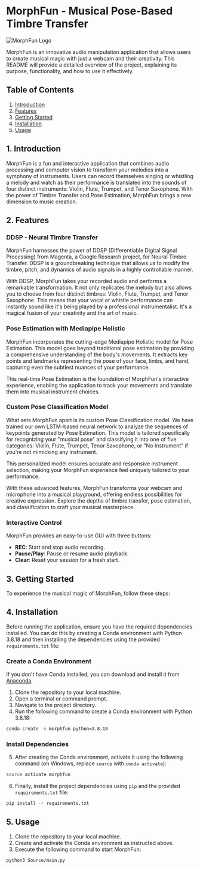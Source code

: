 # MorphFun - Musical Pose-Based Timbre Transfer

![MorphFun Logo](https://your-image-link-here.png)

MorphFun is an innovative audio manipulation application that allows users to create musical magic with just a webcam and their creativity. This README will provide a detailed overview of the project, explaining its purpose, functionality, and how to use it effectively.

## Table of Contents
1. [Introduction](#introduction)
2. [Features](#features)
3. [Getting Started](#getting-started)
4. [Installation](#installation)
5. [Usage](#usage)

## 1. Introduction

MorphFun is a fun and interactive application that combines audio processing and computer vision to transform your melodies into a symphony of instruments. Users can record themselves singing or whistling a melody and watch as their performance is translated into the sounds of four distinct instruments: Violin, Flute, Trumpet, and Tenor Saxophone. With the power of Timbre Transfer and Pose Estimation, MorphFun brings a new dimension to music creation.

## 2. Features

### DDSP - Neural Timbre Transfer

MorphFun harnesses the power of DDSP (Differentiable Digital Signal Processing) from Magenta, a Google Research project, for Neural Timbre Transfer. DDSP is a groundbreaking technique that allows us to modify the timbre, pitch, and dynamics of audio signals in a highly controllable manner.

With DDSP, MorphFun takes your recorded audio and performs a remarkable transformation. It not only replicates the melody but also allows you to choose from four distinct timbres: Violin, Flute, Trumpet, and Tenor Saxophone. This means that your vocal or whistle performance can instantly sound like it's being played by a professional instrumentalist. It's a magical fusion of your creativity and the art of music.

### Pose Estimation with Mediapipe Holistic

MorphFun incorporates the cutting-edge Mediapipe Holistic model for Pose Estimation. This model goes beyond traditional pose estimation by providing a comprehensive understanding of the body's movements. It extracts key points and landmarks representing the pose of your face, limbs, and hand, capturing even the subtlest nuances of your performance.

This real-time Pose Estimation is the foundation of MorphFun's interactive experience, enabling the application to track your movements and translate them into musical instrument choices.

### Custom Pose Classification Model

What sets MorphFun apart is its custom Pose Classification model. We have trained our own LSTM-based neural network to analyze the sequences of keypoints generated by Pose Estimation. This model is tailored specifically for recognizing your "musical pose" and classifying it into one of five categories: Violin, Flute, Trumpet, Tenor Saxophone, or "No Instrument" if you're not mimicking any instrument.

This personalized model ensures accurate and responsive instrument selection, making your MorphFun experience feel uniquely tailored to your performance.

With these advanced features, MorphFun transforms your webcam and microphone into a musical playground, offering endless possibilities for creative expression. Explore the depths of timbre transfer, pose estimation, and classification to craft your musical masterpiece.

### Interactive Control

MorphFun provides an easy-to-use GUI with three buttons:
- **REC**: Start and stop audio recording.
- **Pause/Play**: Pause or resume audio playback.
- **Clear**: Reset your session for a fresh start.

## 3. Getting Started

To experience the musical magic of MorphFun, follow these steps:

## 4. Installation
Before running the application, ensure you have the required dependencies installed. You can do this by creating a Conda environment with Python 3.8.18 and then installing the dependencies using the provided `requirements.txt` file:

### Create a Conda Environment
If you don't have Conda installed, you can download and install it from [Anaconda](https://www.anaconda.com/products/distribution).

1. Clone the repository to your local machine.
2. Open a terminal or command prompt.
3. Navigate to the project directory.
4. Run the following command to create a Conda environment with Python 3.8.18:
```bash
conda create -n morphfun python=3.8.18
```

### Install Dependencies
5. After creating the Conda environment, activate it using the following command (on Windows, replace `source` with `conda activate`):
```bash
source activate morphfun
```

6. Finally, install the project dependencies using `pip` and the provided `requirements.txt` file:
```bash
pip install -r requirements.txt
```

## 5. Usage

1. Clone the repository to your local machine.
2. Create and activate the Conda environment as instructed above.
3. Execute the following command to start MorphFun:
```bash
python3 Source/main.py
```
